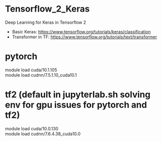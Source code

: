 # Tensorflow_2_Keras  
Deep Learning for Keras in Tensorflow 2  
 
* Basic Keras: https://www.tensorflow.org/tutorials/keras/classification  
* Transformer in TF: https://www.tensorflow.org/tutorials/text/transformer  


# pytorch  
module load cuda/10.1.105  
module load cudnn/7.5.1.10_cuda10.1  

# tf2 (default in jupyterlab.sh solving env for gpu issues for pytorch and tf2)  
module load cuda/10.0.130     
module load cudnn/7.6.4.38_cuda10.0  
